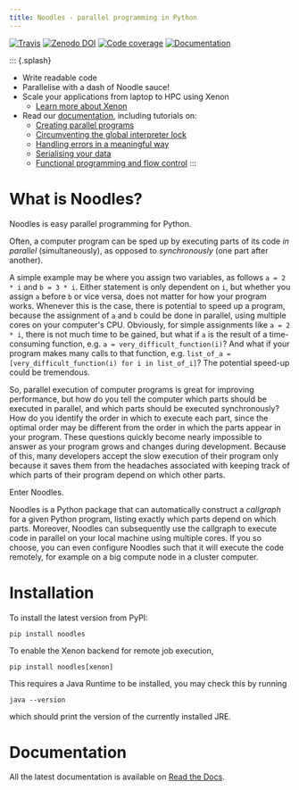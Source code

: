 ```yaml
---
title: Noodles - parallel programming in Python
---
```


[![Travis](https://travis-ci.org/NLeSC/noodles.svg?branch=master)](https://travis-ci.org/NLeSC/noodles)
[![Zenodo DOI](https://zenodo.org/badge/45391130.svg)](https://zenodo.org/badge/latestdoi/45391130)
[![Code coverage](https://codecov.io/gh/NLeSC/noodles/branch/master/graph/badge.svg)](https://codecov.io/gh/NLeSC/noodles)
[![Documentation](https://readthedocs.org/projects/noodles/badge/?version=latest)](https://noodles.readthedocs.io/en/latest/?badge=latest)

::: {.splash}
* Write readable code
* Parallelise with a dash of Noodle sauce!
* Scale your applications from laptop to HPC using Xenon
    + [Learn more about Xenon](https://xenon-middleware.github.io/xenon)
* Read our [documentation](https://noodles.rtfd.io/), including tutorials on:
    + [Creating parallel programs](https://noodles.readthedocs.io/en/latest/poetry_tutorial.html)
    + [Circumventing the global interpreter lock](https://noodles.readthedocs.io/en/latest/prime_numbers.html)
    + [Handling errors in a meaningful way](https://noodles.readthedocs.io/en/latest/errors.html)
    + [Serialising your data](https://noodles.readthedocs.io/en/latest/serialisation.html)
    + [Functional programming and flow control](https://noodles.readthedocs.io/en/latest/control_your_flow.html)
:::

# What is Noodles?
Noodles is easy parallel programming for Python.

Often, a computer program can be sped up by executing parts of its code *in
parallel* (simultaneously), as opposed to *synchronously* (one part after
another).

A simple example may be where you assign two variables, as follows `a = 2 * i`
and `b = 3 * i`. Either statement is only dependent on `i`, but whether you
assign `a` before `b` or vice versa, does not matter for how your program
works. Whenever this is the case, there is potential to speed up a program,
because the assignment of `a` and `b` could be done in parallel, using
multiple cores on your computer's CPU. Obviously, for simple assignments like
`a = 2 * i`, there is not much time to be gained, but what if `a` is the
result of a time-consuming function, e.g. `a = very_difficult_function(i)`?
And what if your program makes many calls to that function, e.g. `list_of_a =
[very_difficult_function(i) for i in list_of_i]`? The potential speed-up could
be tremendous.

So, parallel execution of computer programs is great for improving performance,
but how do you tell the computer which parts should be executed in parallel, and
which parts should be executed synchronously? How do you identify the order in
which to execute each part, since the optimal order may be different from the
order in which the parts appear in your program. These questions quickly become
nearly impossible to answer as your program grows and changes during
development. Because of this, many developers accept the slow execution of their
program only because it saves them from the headaches associated with keeping
track of which parts of their program depend on which other parts.

Enter Noodles.

Noodles is a Python package that can automatically construct a *callgraph*
for a given Python program, listing exactly which parts depend on which parts.
Moreover, Noodles can subsequently use the callgraph to execute code in parallel
on your local machine using multiple cores. If you so choose, you can even
configure Noodles such that it will execute the code remotely, for example on a
big compute node in a cluster computer.

# Installation
To install the latest version from PyPI:

```
pip install noodles
```

To enable the Xenon backend for remote job execution,

```
pip install noodles[xenon]
```

This requires a Java Runtime to be installed, you may check this by running

```
java --version
```

which should print the version of the currently installed JRE.


# Documentation
All the latest documentation is available on [Read the Docs](https://noodles.rtfd.io/).

